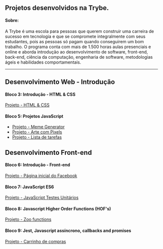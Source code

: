 ## Projetos desenvolvidos na Trybe.

#### Sobre:

 A Trybe é uma escola para pessoas que querem construir uma carreira de sucesso em tecnologia e que se compromete integralmente com seus estudantes, pois as pessoas só pagam quando conseguirem um bom trabalho.
O programa conta com mais de 1.500 horas aulas presenciais e online e aborda introdução ao desenvolvimento de software, front-end, back-end, ciência da computação, engenharia de software, metodologias ágeis e habilidades comportamentais.

<hr />

## Desenvolvimento Web - Introdução 

#### Bloco 3: Introdução - HTML & CSS

<a href="lucascv.github.io/html-css" target="_blank">Projeto - HTML & CSS</a></li>

#### Bloco 5: Projetos JavaScript

<ul>
<li><a href="lucascv.github.io/meme-generator" target="_blank">Projeto - Meme Generator</a></li>
<li><a href="lucascv.github.io/make-me-an-artist" target="_blank">Projeto - Arte com Pixels</a></li>
<li><a href="lucascv.github.io/todo-list" target="_blank">Projeto - Lista de tarefas</a></li>
</ul>

## Desenvolvimento Front-end

#### Bloco 6: Introdução - Front-end

<a href="lucascv.github.io/signup-facebook" target="_blank">Projeto - Página inicial do Facebook</a>


#### Bloco 7: JavaScript ES6

<a href="https://github.com/lucascv/Trybe/tree/master/Bloco7/Projeto" target="_blank">Projeto - JavaScript Testes Unitários</a>

#### Bloco 8: Javascript Higher Order Functions (HOF's)

<a href="https://github.com/lucascv/Trybe/tree/master/Bloco8/Projeto" target="_blank">Projeto - Zoo functions</a>

#### Bloco 9: Jest, Javascript assíncrono, callbacks and promises

<a href="lucascv.github.io/shopping-cart" target="_blank">Projeto - Carrinho de compras</a>
